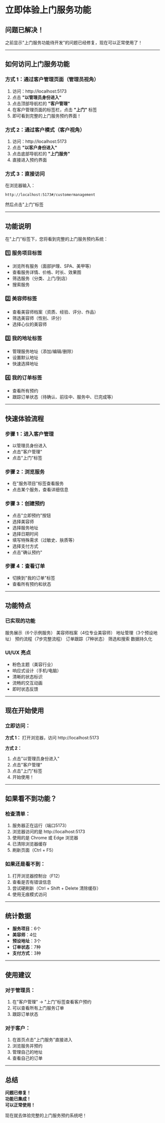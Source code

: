 #  立即体验上门服务功能

##  问题已解决！

之前显示"上门服务功能待开发"的问题已经修复，现在可以正常使用了！

---

##  如何访问上门服务功能

### 方式 1：通过客户管理页面（管理员视角）

1. 访问：http://localhost:5173
2. 点击 **"以管理员身份进入"**
3. 点击顶部导航栏的 **"客户管理"**
4. 在客户管理页面的标签栏，点击 **"上门"** 标签
5. 即可看到完整的上门服务预约界面！

### 方式 2：通过客户模式（客户视角）

1. 访问：http://localhost:5173
2. 点击 **"以客户身份进入"**
3. 点击底部导航栏的 **"上门服务"** 
4. 直接进入预约界面

### 方式 3：直接访问

在浏览器输入：
```
http://localhost:5173#/customermanagement
```
然后点击"上门"标签

---

##  功能说明

在"上门"标签下，您将看到完整的上门服务预约系统：

### 1️⃣ 服务项目标签
- 浏览所有服务（面部护理、SPA、美甲等）
- 查看服务详情、价格、时长、效果图
- 筛选服务（分类、上门/到店）
- 搜索服务

### 2️⃣ 美容师标签
- 查看美容师档案（资质、经验、评分、作品）
- 筛选美容师（性别、评分）
- 选择心仪的美容师

### 3️⃣ 我的地址标签
- 管理服务地址（添加/编辑/删除）
- 设置默认地址
- 快速选择地址

### 4️⃣ 我的订单标签
- 查看所有预约
- 跟踪订单状态（待确认、前往中、服务中、已完成等）

---

##  快速体验流程

### 步骤 1：进入客户管理
- 以管理员身份进入
- 点击"客户管理"
- 点击"上门"标签

### 步骤 2：浏览服务
- 在"服务项目"标签查看服务
- 点击某个服务，查看详细信息

### 步骤 3：创建预约
- 点击"立即预约"按钮
- 选择美容师
- 选择服务地址
- 选择日期时间
- 填写特殊需求（过敏史、肤质等）
- 选择支付方式
- 点击"确认预约"

### 步骤 4：查看订单
- 切换到"我的订单"标签
- 查看所有预约和状态

---

##  功能特点

### 已实现的功能
 服务展示（6个示例服务）
 美容师档案（4位专业美容师）
 地址管理（3个预设地址）
 预约流程（7步完整流程）
 订单跟踪（7种状态）
 筛选和搜索
 数据持久化

### UI/UX 亮点
-  粉色主题（美容行业）
-  响应式设计（手机/电脑）
-  清晰的状态标识
-  流畅的交互动画
-  即时状态反馈

---

##  现在开始使用

### 立即访问：

**方式 1：** 打开浏览器，访问 http://localhost:5173

**方式 2：** 
1. 点击"以管理员身份进入"
2. 点击"客户管理"
3. 点击"上门"标签
4. 开始使用！

---

##  如果看不到功能？

### 检查清单：

1.  服务器正在运行（端口5173）
2.  浏览器访问的是 http://localhost:5173
3.  使用的是 Chrome 或 Edge 浏览器
4.  已清除浏览器缓存
5.  刷新页面（Ctrl + F5）

### 如果还是看不到：

1. 打开浏览器控制台（F12）
2. 查看是否有错误信息
3. 尝试硬刷新（Ctrl + Shift + Delete 清除缓存）
4. 使用无痕模式访问

---

##  统计数据

- **服务项目**：6个
- **美容师**：4位
- **预设地址**：3个
- **订单状态**：7种
- **支付方式**：3种

---

##  使用建议

### 对于管理员：
1. 在"客户管理" → "上门"标签查看客户预约
2. 可以查看所有上门服务订单
3. 跟踪订单状态

### 对于客户：
1. 在首页点击"上门服务"直接进入
2. 浏览服务并预约
3. 管理自己的地址
4. 查看自己的订单

---

##  总结

 **问题已修复！**  
 **功能已集成！**  
 **可以正常使用！**

现在就去体验完整的上门服务预约系统吧！



















